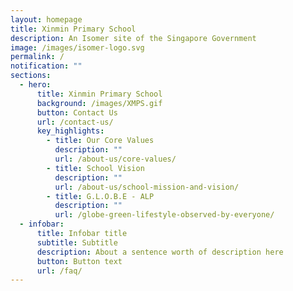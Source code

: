 ```yaml
---
layout: homepage
title: Xinmin Primary School
description: An Isomer site of the Singapore Government
image: /images/isomer-logo.svg
permalink: /
notification: ""
sections:
  - hero:
      title: Xinmin Primary School
      background: /images/XMPS.gif
      button: Contact Us
      url: /contact-us/
      key_highlights:
        - title: Our Core Values
          description: ""
          url: /about-us/core-values/
        - title: School Vision
          description: ""
          url: /about-us/school-mission-and-vision/
        - title: G.L.O.B.E - ALP
          description: ""
          url: /globe-green-lifestyle-observed-by-everyone/
  - infobar:
      title: Infobar title
      subtitle: Subtitle
      description: About a sentence worth of description here
      button: Button text
      url: /faq/
---
```

